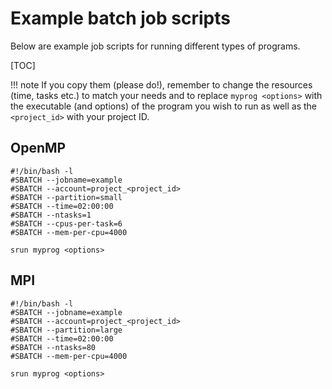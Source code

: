 # Example batch job scripts

Below are example job scripts for running different types of programs.

[TOC]

!!! note
    If you copy them (please do!), remember to change the resources (time,
    tasks etc.) to match your needs and to replace `myprog <options>` with
    the executable (and options) of the program you wish to run as well as
    the `<project_id>` with your project ID.

## OpenMP

```
#!/bin/bash -l
#SBATCH --jobname=example
#SBATCH --account=project_<project_id>
#SBATCH --partition=small
#SBATCH --time=02:00:00
#SBATCH --ntasks=1
#SBATCH --cpus-per-task=6
#SBATCH --mem-per-cpu=4000

srun myprog <options>
```

## MPI

```
#!/bin/bash -l
#SBATCH --jobname=example
#SBATCH --account=project_<project_id>
#SBATCH --partition=large
#SBATCH --time=02:00:00
#SBATCH --ntasks=80
#SBATCH --mem-per-cpu=4000

srun myprog <options>
```

